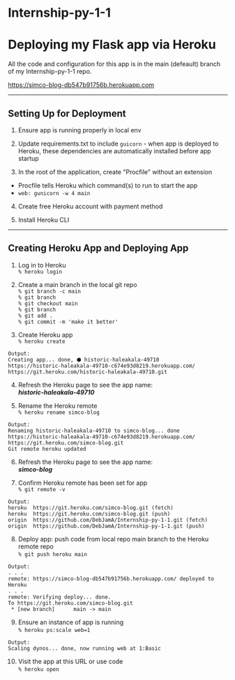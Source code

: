 # Internship-py-1-1  
  
# Deploying my Flask app via Heroku  
All the code and configuration for this app is in the main (defeault) branch of my Internship-py-1-1 repo.  
  
https://simco-blog-db547b91756b.herokuapp.com  
  
___
  
## Setting Up for Deployment  
1. Ensure app is running properly in local env  
  
2. Update requirements.txt to include `guicorn` - when app is deployed to Heroku, these dependencies are automatically installed before app startup  
  
3. In the root of the application, create "Procfile" without an extension  
  * Procfile tells Heroku which command(s) to run to start the app  
  * `web: gunicorn -w 4 main`  
  
4. Create free Heroku account with payment method  
  
5. Install Heroku CLI
  
___
  
## Creating Heroku App and Deploying App  
1. Log in to Heroku  
`% heroku login`  
  
2. Create a main branch in the local git repo  
`% git branch -c main`  
`% git branch`  
`% git checkout main`  
`% git branch`  
`% git add .`   
`% git commit -m 'make it better'`  
  
3. Create Heroku app  
`% heroku create`  
```
Output:  
Creating app... done, ⬢ historic-haleakala-49710  
https://historic-haleakala-49710-c674e93d8219.herokuapp.com/  
https://git.heroku.com/historic-haleakala-49710.git  
```  
  
4. Refresh the Heroku page to see the app name:  
***historic-haleakala-49710***  
  
  
5. Rename the Heroku remote  
`% heroku rename simco-blog`  
```
Output:  
Renaming historic-haleakala-49710 to simco-blog... done  
https://historic-haleakala-49710-c674e93d8219.herokuapp.com/  
https://git.heroku.com/simco-blog.git  
Git remote heroku updated  
```  
  
6. Refresh the Heroku page to see the app name:  
***simco-blog***  
  
  
7. Confirm Heroku remote has been set for app  
`% git remote -v`  
```
Output:  
heroku  https://git.heroku.com/simco-blog.git (fetch)  
heroku  https://git.heroku.com/simco-blog.git (push)  
origin  https://github.com/DebJamA/Internship-py-1-1.git (fetch)  
origin  https://github.com/DebJamA/Internship-py-1-1.git (push)  
```  
  
8. Deploy app: push code from local repo main branch to the Heroku remote repo  
`% git push heroku main`  
```
Output:  
. . .  
remote: https://simco-blog-db547b91756b.herokuapp.com/ deployed to Heroku
. . .  
remote: Verifying deploy... done.  
To https://git.heroku.com/simco-blog.git  
 * [new branch]      main -> main  
```  
  
9. Ensure an instance of app is running  
`% heroku ps:scale web=1`  
```
Output:  
Scaling dynos... done, now running web at 1:Basic  
```  
  
10. Visit the app at this URL or use code  
`% heroku open`  
